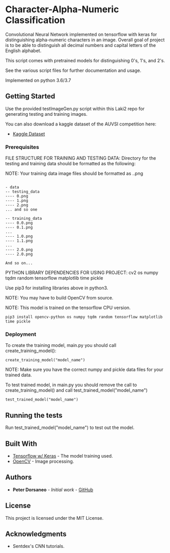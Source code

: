 # Character-Alpha-Numeric Classification 

Convolutional Neural Network implemented on tensorflow with keras for distinguishing 
alpha-numeric characters in an image. Overall goal of project is to be able to
distinguish all decimal numbers and capital letters of the English alphabet.

This script comes with pretrained models for distinguishing 0's, 1's, and 2's.

See the various script files for further documentation and usage. 

Implemented on python 3.6/3.7

## Getting Started

Use the provided testImageGen.py script within this Laki2 repo for generating 
testing and training images. 

You can also download a kaggle dataset of the AUVSI competition here: 
* [Kaggle Dataset](https://www.kaggle.com/gndctrl2mjrtm/auvsi-suas-dataset)

### Prerequisites

FILE STRUCTURE FOR TRAINING AND TESTING DATA:
Directory for the testing and training data should be formatted as the following:

NOTE: Your training data image files should be formatted as <imgDescr>.<imgNumber>.png

```

- data
-- testing_data
---- 0.png
---- 1.png
---- 2.png
... and so one

-- training_data
---- 0.0.png
---- 0.1.png
... 
---- 1.0.png
---- 1.1.png
...
---- 2.0.png
---- 2.0.png

And so on...

```


PYTHON LIBRARY DEPENDENCIES FOR USING PROJECT: 
cv2
os
numpy
tqdm
random
tensorflow
matplotlib
time
pickle

Use pip3 for installing libraries above in python3. 

NOTE: You may have to build OpenCV from source.

NOTE: This model is trained on the tensorflow CPU version. 

```
pip3 install opencv-python os numpy tqdm random tensorflow matplotlib time pickle
```

### Deployment

To create the training model, main.py you should call create_training_model(): 

```
create_training_model("model_name")
```

NOTE: Make sure you have the correct numpy and pickle data files for your trained data. 

To test trained model, in main.py you should remove the call to create_training_model()
and call test_trained_model("model_name")

```
test_trained_model("model_name")
```

## Running the tests

Run test_trained_model("model_name") to test out the model.

## Built With

* [Tensorflow w/ Keras](https://www.tensorflow.org/api_docs) - The model training used.
* [OpenCV](https://opencv.org/) - Image processing. 

## Authors

* **Peter Dorsaneo** - *Initial work* - [GitHub](https://github.com/peterdors)

## License

This project is licensed under the MIT License.

## Acknowledgments

* Sentdex's CNN tutorials.

